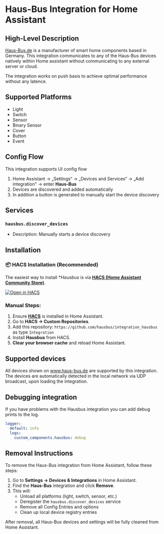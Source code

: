# Haus-Bus Integration for Home Assistant

## High-Level Description

[Haus-Bus.de](https://www.haus-bus.de/) is a manufacturer of smart home components based in Germany.
This integration communicates to any of the Haus-Bus devices natively within Home assistant without communicating to any external server or cloud.

The integration works on push basis to achieve optimal performance without any latence.

## Supported Platforms
- Light  
- Switch  
- Sensor  
- Binary Sensor  
- Cover  
- Button  
- Event  

## Config Flow
This integration supports UI config flow  

1. Home Assistant → „Settings“ → „Devices and Services“ → „Add integration" → enter **Haus-Bus**   
2. Devices are discovered and added automatically
3. In addition a button is generated to manually start the device discovery   


## Services

### `hausbus.discover_devices`
- Description: Manually starts a device discovery  


## Installation

### 📦 HACS Installation (Recommended)

The easiest way to install **Hausbus* is via **[HACS (Home Assistant Community Store)](https://hacs.xyz/)**.

[![Open in HACS](https://my.home-assistant.io/badges/hacs_repository.svg)](https://my.home-assistant.io/redirect/hacs_repository/?owner=hausbus&repository=integration_hausbus&category=Integration)

### Manual Steps:

1. Ensure **[HACS](https://hacs.xyz/docs/setup/download)** is installed in Home Assistant.
2. Go to **HACS → Custom Repositories**.
3. Add this repository: `https://github.com/hausbus/integration_hausbus` as type `Integration`
4. Install **Hausbus** from HACS.
5. **Clear your browser cache** and reload Home Assistant.

## Supported devices
All devices shown on www.haus-bus.de are supported by this integration.
The devices are automatically detected in the local network via UDP broadcast, upon loading the integration.

## Debugging integration

If you have problems with the Hausbus integration you can add debug prints to the log.

```yaml
logger:
  default: info
  logs:
    custom_components.hausbus: debug
```

## Removal Instructions

To remove the Haus-Bus integration from Home Assistant, follow these steps:

1. Go to **Settings → Devices & Integrations** in Home Assistant.
2. Find the **Haus-Bus** integration and click **Remove**.
3. This will:
   - Unload all platforms (light, switch, sensor, etc.)
   - Deregister the `hausbus.discover_devices` service
   - Remove all Config Entries and options
   - Clean up local device registry entries

After removal, all Haus-Bus devices and settings will be fully cleaned from Home Assistant.
